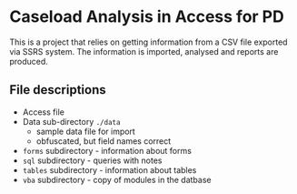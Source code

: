 # Caseload Analysis in Access for PD

This is a project that relies on getting information from a CSV file exported via SSRS system. The information is imported, analysed and reports are produced.

## File descriptions

* Access file
* Data sub-directory `./data`   
	*	sample data file for import
	*	obfuscated, but field names correct
* `forms` subdirectory - information about forms
* `sql` subdirectory - queries with notes
* `tables` subdirectory - information about tables 
* `vba` subdirectory - copy of modules in the datbase
